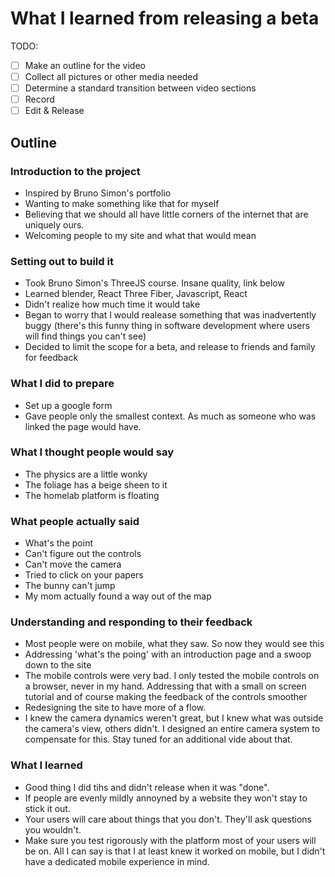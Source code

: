 # What I learned from releasing a beta
TODO:
- [ ] Make an outline for the video
- [ ] Collect all pictures or other media needed
- [ ] Determine a standard transition between video sections
- [ ] Record
- [ ] Edit & Release

## Outline
### Introduction to the project
- Inspired by Bruno Simon's portfolio
- Wanting to make something like that for myself
- Believing that we should all have little corners of the internet that are uniquely ours. 
- Welcoming people to my site and what that would mean 

### Setting out to build it
- Took Bruno Simon's ThreeJS course. Insane quality, link below
- Learned blender, React Three Fiber, Javascript, React
- Didn't realize how much time it would take
- Began to worry that I would realease something that was inadvertently buggy (there's this funny thing in software development where users will find things you can't see)
- Decided to limit the scope for a beta, and release to friends and family for feedback

### What I did to prepare
- Set up a google form
- Gave people only the smallest context. As much as someone who was linked the page would have.

### What I thought people would say
- The physics are a little wonky
- The foliage has a beige sheen to it
- The homelab platform is floating

### What people actually said
- What's the point
- Can't figure out the controls
- Can't move the camera
- Tried to click on your papers
- The bunny can't jump
- My mom actually found a way out of the map

### Understanding and responding to their feedback
- Most people were on mobile, what they saw. So now they would see this
- Addressing 'what's the poing' with an introduction page and a swoop down to the site
- The mobile controls were very bad. I only tested the mobile controls on a browser, never in my hand. Addressing that with a small on screen tutorial and of course making the feedback of the controls smoother
- Redesigning the site to have more of a flow.
- I knew the camera dynamics weren't great, but I knew what was outside the camera's view, others didn't. I designed an entire camera system to compensate for this. Stay tuned for an additional vide about that.

### What I learned
- Good thing I did tihs and didn't release when it was "done".
- If people are evenly mildly annoyned by a website they won't stay to stick it out.
- Your users will care about things that you don't. They'll ask questions you wouldn't. 
- Make sure you test rigorously with the platform most of your users will be on. All I can say is that I at least knew it worked on mobile, but I didn't have a dedicated mobile experience in mind.
 


